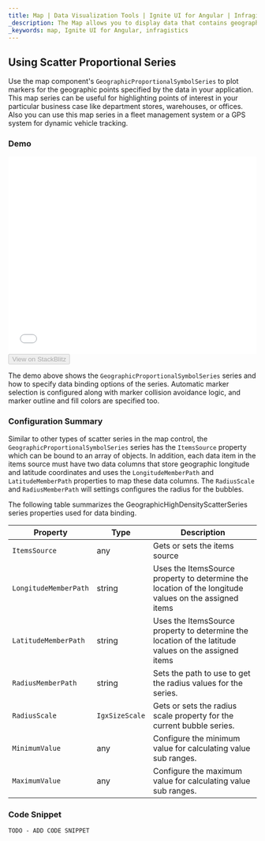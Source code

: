 ```yaml
---
title: Map | Data Visualization Tools | Ignite UI for Angular | Infragistics
_description: The Map allows you to display data that contains geographic locations from view models or geo-spatial data loaded from shape files on geographic imagery maps.View the demo, dependencies, usage and toolbar for more information.
_keywords: map, Ignite UI for Angular, infragistics
---
```


## Using Scatter Proportional Series

Use the map component's `GeographicProportionalSymbolSeries` to plot markers for the geographic points specified by the data in your application. This map series can be useful for highlighting points of interest in your particular business case like department stores, warehouses, or offices. Also you can use this map series in a fleet management system or a GPS system for dynamic vehicle tracking.

### Demo

<div class="sample-container" style="height: 400px">
    <iframe id="geo-map-type-scatter-bubble-series-iframe" src='{environment:demosBaseUrl}/maps/geo-map-type-scatter-bubble-series' width="100%" height="100%" seamless frameBorder="0" onload="onSampleIframeContentLoaded(this);"></iframe>
</div>
<div>
    <button data-localize="stackblitz" disabled class="stackblitz-btn"   data-iframe-id="geo-map-type-scatter-bubble-series-iframe" data-demos-base-url="{environment:demosBaseUrl}">View on StackBlitz
    </button>
</div>

<div class="divider--half"></div>

The demo above shows the `GeographicProportionalSymbolSeries` series and how to specify data binding options of the series. Automatic marker selection is configured along with marker collision avoidance logic, and marker outline and fill colors are specified too.

### Configuration Summary

Similar to other types of scatter series in the map control, the `GeographicProportionalSymbolSeries` series has the `ItemsSource` property which can be bound to an array of objects. In addition, each data item in the items source must have two data columns that store geographic longitude and latitude coordinates and uses the `LongitudeMemberPath` and `LatitudeMemberPath` properties to map these data columns. The `RadiusScale` and `RadiusMemberPath` will settings configures the radius for the bubbles.

The following table summarizes the GeographicHighDensityScatterSeries series properties used for data binding.

| Property              | Type           | Description                                                                                           |
| --------------------- | -------------- | ----------------------------------------------------------------------------------------------------- |
| `ItemsSource`         | any            | Gets or sets the items source                                                                         |
| `LongitudeMemberPath` | string         | Uses the ItemsSource property to determine the location of the longitude values on the assigned items |
| `LatitudeMemberPath`  | string         | Uses the ItemsSource property to determine the location of the latitude values on the assigned items  |
| `RadiusMemberPath`    | string         | Sets the path to use to get the radius values for the series.                                         |
| `RadiusScale`         | `IgxSizeScale` | Gets or sets the radius scale property for the current bubble series.                                 |
| `MinimumValue`        | any            | Configure the minimum value for calculating value sub ranges.                                         |
| `MaximumValue`        | any            | Configure the maximum value for calculating value sub ranges.                                         |

### Code Snippet

<!--Angular -->

```html
TODO - ADD CODE SNIPPET
```

```typescript

```

